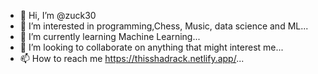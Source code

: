 - 👋 Hi, I’m @zuck30
- 👀 I’m interested in programming,Chess, Music, data science and ML...
- 🌱 I’m currently learning Machine Learning...
- 💞️ I’m looking to collaborate on anything that might interest me...
- 📫 How to reach me https://thisshadrack.netlify.app/...

<!---
zuck30/zuck30 is a ✨ special ✨ repository because its `README.md` (this file) appears on your GitHub profile.
You can click the Preview link to take a look at your changes.
--->

